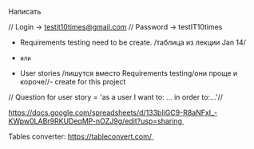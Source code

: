 Написать 

// Login       -> testit10times@gmail.com
// Password    -> testIT10times

* Requirements testing need to be create. /таблица из лекции Jan 14/
- `или`
* User stories /пишутся вместо Requirements testing/они проще и короче//- create for this project

// Question for user story = 'as a user I want to: ... in order to:...'//

https://docs.google.com/spreadsheets/d/133bIiGC9-R8aNFxI_-KWpw0LABr9RKUDeqMP-nOZJ9g/edit?usp=sharing 

Tables converter:
https://tableconvert.com/ 

